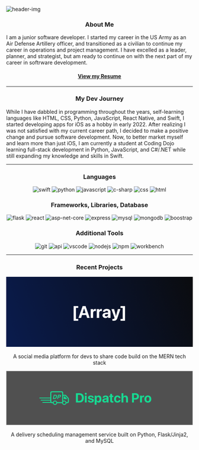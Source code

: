 
![header-img](https://github.com/bobbycoleman-dev/bobbycoleman-dev/assets/120721976/ce6e64a0-070f-4a39-b8e7-67bb000c3a05)

<h3 align="center"> About Me </h3>
I am a junior software developer. I started my career in the US Army as an Air Defense Artillery officer, and transitioned as a civilian to continue my career in operations and project management. I have excelled as a leader, planner, and strategist, but am ready to continue on with the next part of my career in softrware development.

<h4 align="center"><a href="https://github.com/bobbycoleman-dev/bobbycoleman-dev/blob/main/Resume_Bobby%20Coleman.pdf">View my Resume</a></h4>

---

<h3 align="center"> My Dev Journey </h3>
While I have dabbled in programming throughout the years, self-learning languages like HTML, CSS, Python, JavaScript, React Native, and Swift, I started developing apps for iOS as a hobby in early 2022. After realizing I was not satisfied with my current career path, I decided to make a positive change and pursue software development. Now, to better market myself and learn more than just iOS, I am currently a student at Coding Dojo learning full-stack development in Python, JavaScript, and C#/.NET while still expanding my knowledge and skills in Swift.

---

<h3 align="center"> Languages </h3>

<p align="center">
<img src="https://github.com/bobbycoleman-dev/bobbycoleman-dev/assets/120721976/86b7f2a1-ab2e-44ff-bc07-054e4e40e209" width="50" alt="swift">
<img src="https://github.com/bobbycoleman-dev/bobbycoleman-dev/assets/120721976/7ed7e94e-31c6-4526-b01b-c49dac3ce024" width="50" alt = "python">
<img src="https://github.com/bobbycoleman-dev/bobbycoleman-dev/assets/120721976/b95c4fcd-206e-4601-a2e5-30048a43006f" width="50" alt="javascript">
<img src="https://github.com/bobbycoleman-dev/bobbycoleman-dev/assets/120721976/b8cbb86a-c04c-4fab-936b-fb930d4138f9" width="50" alt = "c-sharp">
<img src="https://github.com/bobbycoleman-dev/bobbycoleman-dev/assets/120721976/ea063efd-3e11-4f7d-bccb-63f808027a92" width="50" alt = "css">   
<img src="https://github.com/bobbycoleman-dev/bobbycoleman-dev/assets/120721976/84566921-dd7d-4a08-84a8-ced7dd37b4df" width="50" alt = "html">  


</p>

<h3 align="center"> Frameworks, Libraries, Database </h3>
<p align="center">
  <img src="https://github.com/bobbycoleman-dev/bobbycoleman-dev/assets/120721976/e2a2b582-427a-4d3b-b7f0-c836d95af878" width="50" alt = "flask">
  <img src="https://github.com/bobbycoleman-dev/bobbycoleman-dev/assets/120721976/8564b4b8-20fa-4c2e-8573-79aea1273b31" width="50" alt = "react">
  <img src="https://github.com/bobbycoleman-dev/bobbycoleman-dev/assets/120721976/16ef58be-dc48-4fe3-8c33-b8969fe9512b" width="50" alt = "asp-net-core">
  <img src="https://github.com/bobbycoleman-dev/bobbycoleman-dev/assets/120721976/cf07f3c4-787c-495c-8c61-85de4a46c766" width="50" alt = "express">
  <img src="https://github.com/bobbycoleman-dev/bobbycoleman-dev/assets/120721976/0de05327-211d-456f-9711-eff22d98bba7" width="50" alt = "mysql">
  <img src="https://github.com/bobbycoleman-dev/bobbycoleman-dev/assets/120721976/31bcc77d-8625-484d-be34-27e7bf25cdbc" width="50" alt = "mongodb">
  <img src="https://github.com/bobbycoleman-dev/bobbycoleman-dev/assets/120721976/3fbc9a55-429c-4593-861d-7f2d196280e8" width="50" alt = "boostrap">
</p>

<h3 align="center"> Additional Tools </h3>
<p align="center">
<img src="https://github.com/bobbycoleman-dev/bobbycoleman-dev/assets/120721976/3d639012-c887-429f-8687-899a3a76a134" width="50" alt = "git">
<img src="https://github.com/bobbycoleman-dev/bobbycoleman-dev/assets/120721976/e0dcb877-8ece-4719-a9fe-1750616b99cd" width="50" alt = "api">
<img src="https://github.com/bobbycoleman-dev/bobbycoleman-dev/assets/120721976/bd498431-f80c-4ba7-831d-9ea5e696e937" width="50" alt = "vscode">
<img src="https://github.com/bobbycoleman-dev/bobbycoleman-dev/assets/120721976/6b6734ca-3d70-431e-a286-bcd8e5c91b78" width="50" alt = "nodejs">
<img src="https://github.com/bobbycoleman-dev/bobbycoleman-dev/assets/120721976/827137b1-9db2-4f86-9a17-b9f47cf060c7" width="50" alt = "npm">
<img src="https://github.com/bobbycoleman-dev/bobbycoleman-dev/assets/120721976/a9cc6964-d5f9-4ca5-828c-d94ceb830de5" width="50" alt = "workbench">
</p>

---

<h3 align="center"> Recent Projects </h3>
<p align="center"><a href="https://github.com/bobbycoleman-dev/array-v2"> <img src="https://github.com/bobbycoleman-dev/array-v2/blob/main/client/public/profileBanner.png" width="600" alt="array"> </a></p>
<p align="center">A social media platform for devs to share code build on the MERN tech stack</p>


<p align="center"><a href="https://github.com/bobbycoleman-dev/dispatch-pro-flask"> <img src="https://github.com/bobbycoleman-dev/dispatch-pro-flask/blob/main/screenshots/dp-banner.png" width="600" alt="array"> </a></p>
<p align="center">A delivery scheduling management service built on Python, Flask/Jinja2, and MySQL</p>


